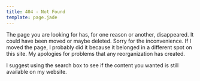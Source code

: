 ```yaml
---
title: 404 - Not Found
template: page.jade
---
```


The page you are looking for has, for one reason or another, disappeared.  It could have been moved or maybe deleted.  Sorry for the inconvenience.  If I moved the page, I probably did it because it belonged in a different spot on this site.  My apologies for problems that any reorganization has created.

I suggest using the search box to see if the content you wanted is still available on my website.
